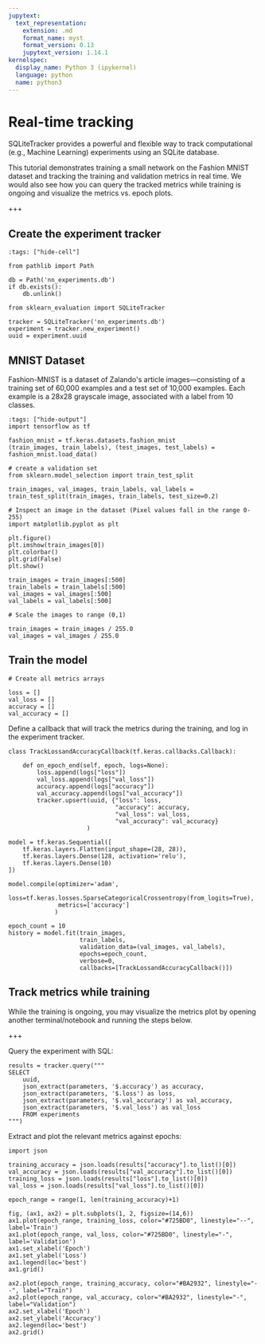 ```yaml
---
jupytext:
  text_representation:
    extension: .md
    format_name: myst
    format_version: 0.13
    jupytext_version: 1.14.1
kernelspec:
  display_name: Python 3 (ipykernel)
  language: python
  name: python3
---
```


# Real-time tracking

SQLiteTracker provides a powerful and flexible way to track computational (e.g., Machine Learning) experiments using an SQLite database.

This tutorial demonstrates training a small network on the Fashion MNIST dataset and tracking the training and validation metrics in real time. We would also see how you can query the tracked metrics while training is ongoing and visualize the metrics vs. epoch plots.

+++

## Create the experiment tracker

```{code-cell} ipython3
:tags: ["hide-cell"]

from pathlib import Path

db = Path('nn_experiments.db')
if db.exists():
    db.unlink()
```
    
```{code-cell} ipython3
from sklearn_evaluation import SQLiteTracker
 
tracker = SQLiteTracker('nn_experiments.db')
experiment = tracker.new_experiment()
uuid = experiment.uuid
```

## MNIST Dataset

Fashion-MNIST is a dataset of Zalando's article images—consisting of a training set of 60,000 examples and a test set of 10,000 examples. Each example is a 28x28 grayscale image, associated with a label from 10 classes. 

```{code-cell} ipython3
:tags: ["hide-output"]
import tensorflow as tf

fashion_mnist = tf.keras.datasets.fashion_mnist
(train_images, train_labels), (test_images, test_labels) = fashion_mnist.load_data()
```

```{code-cell} ipython3
# create a validation set
from sklearn.model_selection import train_test_split

train_images, val_images, train_labels, val_labels = train_test_split(train_images, train_labels, test_size=0.2)
```

```{code-cell} ipython3
# Inspect an image in the dataset (Pixel values fall in the range 0-255)
import matplotlib.pyplot as plt

plt.figure()
plt.imshow(train_images[0])
plt.colorbar()
plt.grid(False)
plt.show()
```

```{code-cell} ipython3
train_images = train_images[:500]
train_labels = train_labels[:500]
val_images = val_images[:500]
val_labels = val_labels[:500]
```

```{code-cell} ipython3
# Scale the images to range (0,1)

train_images = train_images / 255.0
val_images = val_images / 255.0
```

## Train the model

```{code-cell} ipython3
# Create all metrics arrays

loss = []
val_loss = []
accuracy = []
val_accuracy = []
```

Define a callback that will track the metrics during the training, and log in the experiment tracker.

```{code-cell} ipython3
class TrackLossandAccuracyCallback(tf.keras.callbacks.Callback):
    
    def on_epoch_end(self, epoch, logs=None):
        loss.append(logs["loss"])
        val_loss.append(logs["val_loss"])
        accuracy.append(logs["accuracy"])
        val_accuracy.append(logs["val_accuracy"])
        tracker.upsert(uuid, {"loss": loss, 
                              "accuracy": accuracy, 
                              "val_loss": val_loss, 
                              "val_accuracy": val_accuracy}
                      )
```

```{code-cell} ipython3
model = tf.keras.Sequential([
    tf.keras.layers.Flatten(input_shape=(28, 28)),
    tf.keras.layers.Dense(128, activation='relu'),
    tf.keras.layers.Dense(10)
])
```

```{code-cell} ipython3
model.compile(optimizer='adam',
              loss=tf.keras.losses.SparseCategoricalCrossentropy(from_logits=True),
              metrics=['accuracy']
             )
```

```{code-cell} ipython3
epoch_count = 10
history = model.fit(train_images, 
                    train_labels, 
                    validation_data=(val_images, val_labels), 
                    epochs=epoch_count, 
                    verbose=0, 
                    callbacks=[TrackLossandAccuracyCallback()])
```

## Track metrics while training

While the training is ongoing, you may visualize the metrics plot by opening another terminal/notebook and running the steps below.

+++

Query the experiment with SQL:

```{code-cell} ipython3
results = tracker.query("""
SELECT
    uuid,
    json_extract(parameters, '$.accuracy') as accuracy,
    json_extract(parameters, '$.loss') as loss,
    json_extract(parameters, '$.val_accuracy') as val_accuracy,
    json_extract(parameters, '$.val_loss') as val_loss
    FROM experiments
""")
```

Extract and plot the relevant metrics against epochs:

```{code-cell} ipython3
import json

training_accuracy = json.loads(results["accuracy"].to_list()[0])
val_accuracy = json.loads(results["val_accuracy"].to_list()[0])
training_loss = json.loads(results["loss"].to_list()[0])
val_loss = json.loads(results["val_loss"].to_list()[0])

epoch_range = range(1, len(training_accuracy)+1)
```

```{code-cell} ipython3
fig, (ax1, ax2) = plt.subplots(1, 2, figsize=(14,6))                            
ax1.plot(epoch_range, training_loss, color="#725BD0", linestyle="--", label='Train')
ax1.plot(epoch_range, val_loss, color="#725BD0", linestyle="-", label='Validation')
ax1.set_xlabel('Epoch')
ax1.set_ylabel('Loss')
ax1.legend(loc='best')
ax1.grid()

ax2.plot(epoch_range, training_accuracy, color="#BA2932", linestyle="--", label="Train")
ax2.plot(epoch_range, val_accuracy, color="#BA2932", linestyle="-", label="Validation")
ax2.set_xlabel('Epoch')
ax2.set_ylabel('Accuracy')
ax2.legend(loc='best')
ax2.grid()
```
